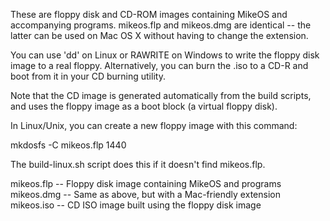 These are floppy disk and CD-ROM images containing MikeOS and accompanying
programs. mikeos.flp and mikeos.dmg are identical -- the latter can be used
on Mac OS X without having to change the extension.

You can use 'dd' on Linux or RAWRITE on Windows to write the floppy disk
image to a real floppy. Alternatively, you can burn the .iso to a CD-R and
boot from it in your CD burning utility.

Note that the CD image is generated automatically from the build scripts,
and uses the floppy image as a boot block (a virtual floppy disk).

In Linux/Unix, you can create a new floppy image with this command:

  mkdosfs -C mikeos.flp 1440

The build-linux.sh script does this if it doesn't find mikeos.flp.

mikeos.flp -- Floppy disk image containing MikeOS and programs
mikeos.dmg -- Same as above, but with a Mac-friendly extension
mikeos.iso -- CD ISO image built using the floppy disk image